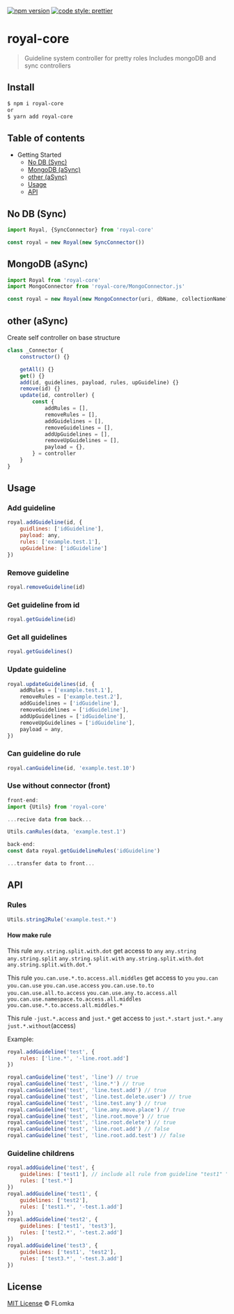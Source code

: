 [![npm version](https://d25lcipzij17d.cloudfront.net/badge.svg?id=js&r=r&type=6e&v=2.0.0&x2=0)](https://badge.fury.io/js/angular2-expandable-list) [![code style: prettier](https://img.shields.io/badge/code_style-prettier-ff69b4.svg?style=flat-square)](https://github.com/prettier/prettier)
# royal-core

> Guideline system controller for pretty roles
> Includes mongoDB and sync controllers

## Install

```sh
$ npm i royal-core
or
$ yarn add royal-core
```

## Table of contents

- Getting Started
  - [No DB (Sync)](#no-db-(sync))
  - [MongoDB (aSync)](#MongoDB-(aSync))
  - [other (aSync)](#other-(aSync))
  - [Usage](#usage)
  - [API](#api)

## No DB (Sync)

```js
import Royal, {SyncConnector} from 'royal-core'

const royal = new Royal(new SyncConnector())
```

## MongoDB (aSync)

```js
import Royal from 'royal-core'
import MongoConnector from 'royal-core/MongoConnector.js'

const royal = new Royal(new MongoConnector(uri, dbName, collectionName?))
```

## other (aSync)

Create self controller on base structure
```js
class _Connector {
	constructor() {}

	getAll() {}
	get() {}
	add(id, guidelines, payload, rules, upGuideline) {}
	remove(id) {}
	update(id, controller) {
		const {
			addRules = [],
			removeRules = [],
			addGuidelines = [],
			removeGuidelines = [],
			addUpGuidelines = [],
			removeUpGuidelines = [],
			payload = {},
		} = controller
	}
}
```

## Usage

### Add guideline

```js
royal.addGuideline(id, {
    guidlines: ['idGuideline'],
    payload: any,
    rules: ['example.test.1'],
    upGuideline: ['idGuideline']
})
```
### Remove guideline

```js
royal.removeGuideline(id)
```
### Get guideline from id

```js
royal.getGuideline(id)
```
### Get all guidelines

```js
royal.getGuidelines()
```
### Update guideline

```js
royal.updateGuidelines(id, {
	addRules = ['example.test.1'],
	removeRules = ['example.test.2'],
	addGuidelines = ['idGuideline'],
	removeGuidelines = ['idGuideline'],
	addUpGuidelines = ['idGuideline'],
	removeUpGuidelines = ['idGuideline'],
	payload = any,
})
```
### Can guideline do rule

```js
royal.canGuideline(id, 'example.test.10')
```

### Use without connector (front)
```js
front-end:
import {Utils} from 'royal-core'

...recive data from back...

Utils.canRules(data, 'example.test.1')

back-end:
const data royal.getGuidelineRules('idGuideline')

...transfer data to front...
```

## API

### Rules

```js
Utils.string2Rule('example.test.*')
```

#### How make rule

This rule `any.string.split.with.dot` get access to
`any`
`any.string`
`any.string.split`
`any.string.split.with`
`any.string.split.with.dot`
`any.string.split.with.dot.*`


This rule `you.can.use.*.to.access.all.middles` get access to
`you`
`you.can`
`you.can.use`
`you.can.use.access`
`you.can.use.to.to`
`you.can.use.all.to.access`
`you.can.use.any.to.access.all`
`you.can.use.namespace.to.access.all.middles`
`you.can.use.*.to.access.all.middles.*`


This rule `-just.*.access` and `just.*` get access to
`just.*.start`
`just.*.any`
`just.*.without`(access)

Example:

```js
royal.addGuideline('test', {
    rules: ['line.*', '-line.root.add']
})

royal.canGuideline('test', 'line') // true
royal.canGuideline('test', 'line.*') // true
royal.canGuideline('test', 'line.test.add') // true
royal.canGuideline('test', 'line.test.delete.user') // true
royal.canGuideline('test', 'line.test.any') // true
royal.canGuideline('test', 'line.any.move.place') // true
royal.canGuideline('test', 'line.root.move') // true
royal.canGuideline('test', 'line.root.delete') // true
royal.canGuideline('test', 'line.root.add') // false
royal.canGuideline('test', 'line.root.add.test') // false
```

### Guideline childrens

```js
royal.addGuideline('test', {
    guidelines: ['test1'], // include all rule from guideline "test1" "test2" "test3" without circular
    rules: ['test.*']
})
royal.addGuideline('test1', {
    guidelines: ['test2'],
    rules: ['test1.*', '-test.1.add']
})
royal.addGuideline('test2', {
    guidelines: ['test1', 'test3'],
    rules: ['test2.*', '-test.2.add']
})
royal.addGuideline('test3', {
    guidelines: ['test1', 'test2'],
    rules: ['test3.*', '-test.3.add']
})
```

## License

[MIT License](https://andreasonny.mit-license.org/2019) © FLomka